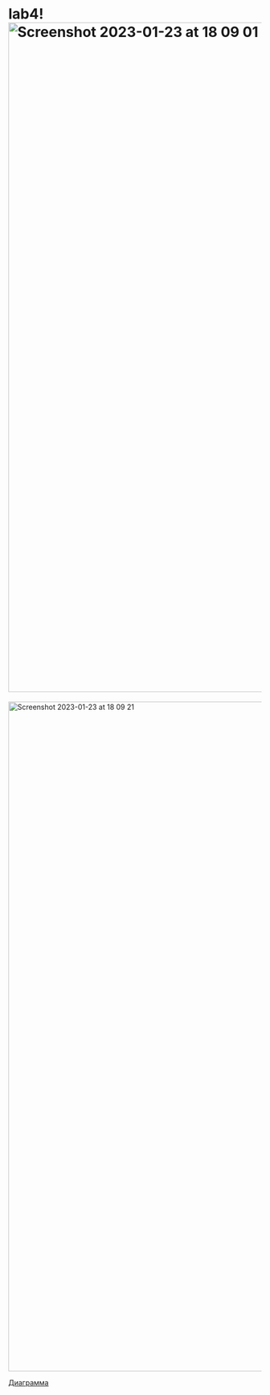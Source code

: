 # lab4!<img width="1331" alt="Screenshot 2023-01-23 at 18 09 01" src="https://user-images.githubusercontent.com/100119630/214153010-ec0e36ea-6a89-40c0-8a17-fa8a1a89b1c0.png">
<img width="1331" alt="Screenshot 2023-01-23 at 18 09 21" src="https://user-images.githubusercontent.com/100119630/214153036-78e8b732-75c2-4095-9a1b-7c9b6fe9875f.png">


[Диаграмма](https://user-images.githubusercontent.com/100119630/214152902-da672eef-c607-4458-ad20-7db6c39c6a8c.png)
